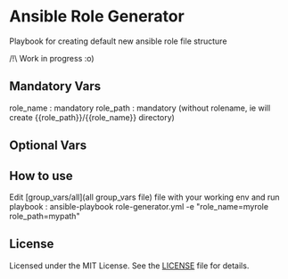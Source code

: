 Ansible Role Generator
======================

Playbook for creating default new ansible role file structure


/!\ Work in progress :o)


Mandatory Vars
--------------
role_name : mandatory 
role_path : mandatory (without rolename, ie will create {{role_path}}/{{role_name}} directory)



Optional Vars
-------------




How to use
----------

Edit [group_vars/all](all group_vars file) file with your working env and run playbook :
ansible-playbook role-generator.yml -e "role_name=myrole role_path=mypath"


License
-------

Licensed under the MIT License. See the [LICENSE](LICENSE) file for details.

